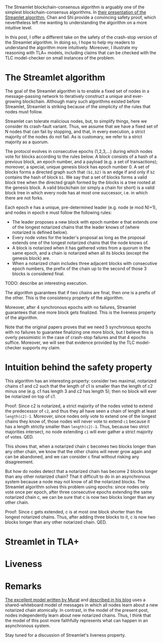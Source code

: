 The Streamlet blockchain-consensus algorithm is arguably one of the simplest blockchain-consensus algorithms.
In [their presentation of the Streamlet algorithm](https://eprint.iacr.org/2020/088.pdf), Chan and Shi provide a convincing safety proof, which nevertheless left me wanting to understanding the algorithm on a more intuitive level.

In this post, I offer a different take on the safety of the crash-stop version of the Streamlet algorithm.
In doing so, I hope to help my readers to understand the algorithm more intuitively.
Moreover, I illustrate my reasoning with TLA+ models, including claims that can be checked with the TLC model-checker on small instances of the problem.

# The Streamlet algorithm

The goal of the Streamlet algorithm is to enable a fixed set of nodes in a message-passing network to iteratively construct a unique and ever-growing blockchain.
Although many such algorithms existed before Streamlet, Streamlet is striking because of the simplicity of the rules that nodes must follow.

Streamlet can tolerate malicious nodes, but, to simplify things, here we consider its crash-fault variant.
Thus, we assume that we have a fixed set of N nodes that can fail by stopping, and that, in every execution, a strict majority of the nodes do not fail.
As is customary, we refer to a strict majority as a quorum.

The protocol evolves in consecutive epochs (1,2,3,...) during which nodes vote for blocks according to the rules below.
A block consists of a hash of a previous block, an epoch number, and a payload (e.g. a set of transactions); moreover, a special, unique genesis block has epoch number 0.
A set of blocks forms a directed graph such that `(b1,b2)` is an edge if and only if `b2` contains the hash of block `b1`.
We say that a set of blocks forms a valid block tree when the directed graph formed by the blocks is a tree rooted at the genesis block.
A valid blockchain (or simply a chain for short) is a valid block tree in which every node has at most one successor, i.e. in which there are not forks.

Each epoch e has a unique, pre-determined leader (e.g. node (e mod N)+1), and nodes in epoch e must follow the following rules:
- The leader proposes a new block with epoch number e that extends one of the longest notarized chains that the leader knows of (where notarized is defined below).
- Every node votes for the leader's proposal as long as the proposal extends one of the longest notarized chains that the node knows of.
- A block is notarized when it has gathered votes from a quorum in the same epoch, and a chain is notarized when all its blocks (except the genesis block) are.
- When a notarized chain includes three adjacent blocks with consecutive epoch numbers, the prefix of the chain up to the second of those 3 blocks is considered final.

TODO: describe an interesting execution.

The algorithm guarantees that if two chains are final, then one is a prefix of the other.
This is the consistency property of the algorithm.

Moreover, after 4 synchronous epochs with no failures, Streamlet guarantees that one more block gets finalized.
This is the liveness property of the algorithm.

Note that the original papers proves that we need 5 synchronous epochs with no failures to guarantee finalizing one more block, but I believe this is overly pessimistic in the case of crash-stop failures and that 4 epochs suffice. Moreover, we will see that evidence provided by the TLC model-checker supports my claim.


# Intuition behind the safety property

This algorithm has an interesting property: consider two maximal, notarized chains c1 and c2 such that the length of c1 is smaller than the length of c2 minus one (e.g. c1 has length 3 and c2 has length 5); then no block will ever be notarized on top of c1.

Proof:
Since c2 is notarized, a strict majority of the nodes voted to extend the predecessor of `c2`, and thus they all have seen a chain of length at least `length(c2)-1`.
Moreover, since nodes only vote to extend one of the longest chains they know of, those nodes will never vote to extend `c1` because it has a length strictly smaller than `length(c2)-1`.
Thus, because two strict majorities intersect, no node extending `c1` will ever gather a strict majority of votes.
QED.

This shows that, when a notarized chain c becomes two blocks longer than any other chain, we know that the other chains will never grow again and can be abandoned, and we can consider c final without risking any disagreement.

But how do nodes detect that a notarized chain has become 2 blocks longer than any other notarized chain? That it difficult to do in an asynchronous system because a node may not know of all the notarized blocks.
The Streamlet algorithm solves this problem using epochs: since nodes only vote once per epoch, after three consecutive epochs extending the same notarized chain c, we can be sure that c is now two blocks longer than any other chain.

Proof:
Since c gets extended, c is at most one block shorter than the longest notarized chains.
Thus, after adding three blocks to it, c is now two blocks longer than any other notarized chain.
QED.

# Streamlet in TLA+

# Liveness

# Remarks

[The excellent model written by Murat](https://github.com/muratdem/PlusCal-examples/blob/master/Streamlet/str0.tla) and [described in his blog](https://muratbuffalo.blogspot.com/2020/07/modeling-streamlet-in-tla.html) uses a shared-whiteboard model of messages in which all nodes learn about a new notarized chain atomically.
In contrast, in the model of the present post, nodes independently learn about new notarized chains.
Thus, I think that the model of this post more faithfully represents what can happen in an asynchronous system.

Stay tuned for a discussion of Streamlet's liveness property.
